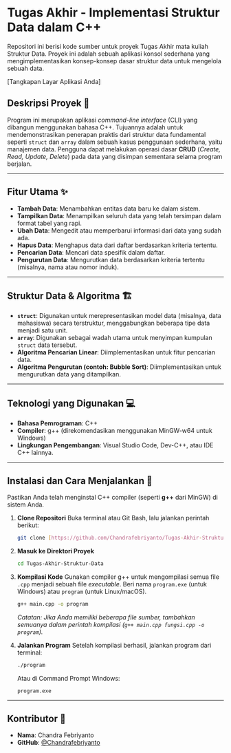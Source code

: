 # **Tugas Akhir - Implementasi Struktur Data dalam C++**

Repositori ini berisi kode sumber untuk proyek Tugas Akhir mata kuliah Struktur Data. Proyek ini adalah sebuah aplikasi konsol sederhana yang mengimplementasikan konsep-konsep dasar struktur data untuk mengelola sebuah data.

<!-- Ganti baris di bawah ini dengan tangkapan layar program Anda -->
[Tangkapan Layar Aplikasi Anda]

## **Deskripsi Proyek** 📖

Program ini merupakan aplikasi *command-line interface* (CLI) yang dibangun menggunakan bahasa C++. Tujuannya adalah untuk mendemonstrasikan penerapan praktis dari struktur data fundamental seperti `struct` dan `array` dalam sebuah kasus penggunaan sederhana, yaitu manajemen data. Pengguna dapat melakukan operasi dasar **CRUD** (*Create, Read, Update, Delete*) pada data yang disimpan sementara selama program berjalan.

---
## **Fitur Utama** ✨

* **Tambah Data**: Menambahkan entitas data baru ke dalam sistem.
* **Tampilkan Data**: Menampilkan seluruh data yang telah tersimpan dalam format tabel yang rapi.
* **Ubah Data**: Mengedit atau memperbarui informasi dari data yang sudah ada.
* **Hapus Data**: Menghapus data dari daftar berdasarkan kriteria tertentu.
* **Pencarian Data**: Mencari data spesifik dalam daftar.
* **Pengurutan Data**: Mengurutkan data berdasarkan kriteria tertentu (misalnya, nama atau nomor induk).

---
## **Struktur Data & Algoritma** 🏗️

* **`struct`**: Digunakan untuk merepresentasikan model data (misalnya, data mahasiswa) secara terstruktur, menggabungkan beberapa tipe data menjadi satu unit.
* **`array`**: Digunakan sebagai wadah utama untuk menyimpan kumpulan `struct` data tersebut.
* **Algoritma Pencarian Linear**: Diimplementasikan untuk fitur pencarian data.
* **Algoritma Pengurutan (contoh: Bubble Sort)**: Diimplementasikan untuk mengurutkan data yang ditampilkan.

---
## **Teknologi yang Digunakan** 💻

* **Bahasa Pemrograman**: C++
* **Compiler**: g++ (direkomendasikan menggunakan MinGW-w64 untuk Windows)
* **Lingkungan Pengembangan**: Visual Studio Code, Dev-C++, atau IDE C++ lainnya.

---
## **Instalasi dan Cara Menjalankan** 🚀

Pastikan Anda telah menginstal C++ compiler (seperti **g++** dari MinGW) di sistem Anda.

1.  **Clone Repositori**
    Buka terminal atau Git Bash, lalu jalankan perintah berikut:
    ```bash
    git clone [https://github.com/Chandrafebriyanto/Tugas-Akhir-Struktur-Data.git](https://github.com/Chandrafebriyanto/Tugas-Akhir-Struktur-Data.git)
    ```

2.  **Masuk ke Direktori Proyek**
    ```bash
    cd Tugas-Akhir-Struktur-Data
    ```

3.  **Kompilasi Kode**
    Gunakan compiler g++ untuk mengompilasi semua file `.cpp` menjadi sebuah file *executable*. Beri nama `program.exe` (untuk Windows) atau `program` (untuk Linux/macOS).
    ```bash
    g++ main.cpp -o program
    ```
    *Catatan: Jika Anda memiliki beberapa file sumber, tambahkan semuanya dalam perintah kompilasi (`g++ main.cpp fungsi.cpp -o program`).*

4.  **Jalankan Program**
    Setelah kompilasi berhasil, jalankan program dari terminal:
    ```bash
    ./program
    ```
    Atau di Command Prompt Windows:
    ```bash
    program.exe
    ```

---
## **Kontributor** 👥

* **Nama**: Chandra Febriyanto
* **GitHub**: [@Chandrafebriyanto](https://github.com/Chandrafebriyanto)
